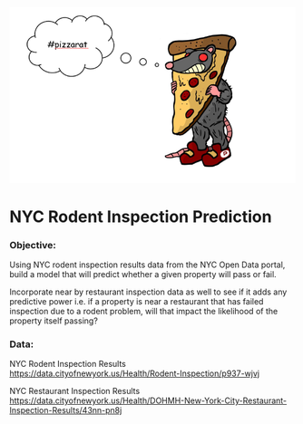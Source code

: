 ![pizza_rat](https://github.com/minh1001/nyc_pizza_rat/blob/master/pizza_rat_mascot.PNG)
# NYC Rodent Inspection Prediction

### Objective: 
Using NYC rodent inspection results data from the NYC Open Data portal, build a model that will predict whether a given property will pass or fail. 

Incorporate near by restaurant inspection data as well to see if it adds any predictive power i.e. if a property is near a restaurant that has failed inspection due to a rodent problem, will that impact the likelihood of the property itself passing?

### Data:
NYC Rodent Inspection Results
https://data.cityofnewyork.us/Health/Rodent-Inspection/p937-wjvj

NYC Restaurant Inspection Results
https://data.cityofnewyork.us/Health/DOHMH-New-York-City-Restaurant-Inspection-Results/43nn-pn8j

